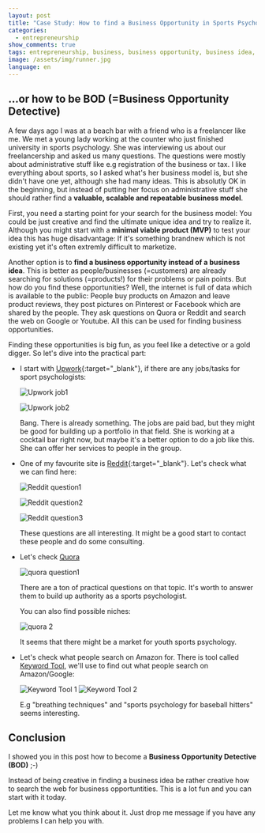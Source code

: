 ```yaml
---
layout: post
title: "Case Study: How to find a Business Opportunity in Sports Psychology"
categories:
  - entrepreneurship
show_comments: true
tags: entrepreneurship, business, business opportunity, business idea, solopreneur
image: /assets/img/runner.jpg
language: en
---
```


## ...or how to be BOD (=Business Opportunity Detective)

A few days ago I was at a beach bar with a friend who is a freelancer like me. We met a young lady working at the counter who just finished university in sports psychology. She was interviewing us about our freelancership and asked us many questions. The questions were mostly about administrative stuff like e.g registration of the business or tax. I like everything about sports, so I asked what's her business model is, but she didn't have one yet, although she had many ideas. This is absolutly OK in the beginning, but instead of putting her focus on administrative stuff she should rather find a **valuable, scalable and repeatable business model**. 

First, you need a starting point for your search for the business model:
You could be just creative and find the ultimate  unique idea and try to realize it. Although you might start with a **minimal viable product (MVP)** to test your idea this has huge disadvantage: If it's something brandnew which is not existing yet it's often extremly difficult to marketize.

Another option is to **find a business opportunity instead of a business idea**. This is better as people/businesses (=customers) are already searching for solutions (=products!) for their problems or pain points.
But how do you find these opportunities? 
Well, the internet is full of data which is available to the public: People buy products on Amazon and leave product reviews, they post pictures on Pinterest or Facebook which are shared by the people. They ask questions on Quora or Reddit and  search the web on Google or Youtube. All this can be used for finding business opportunities.

Finding these opportunities is big fun, as you feel like a detective or a gold digger.
So let's dive into the practical part:



   - I start  with [Upwork](https://www.upwork.com/){:target="_blank"}, if there are any jobs/tasks for sport psychologists:

     ![Upwork job1](/assets/img/upwork1.PNG)

     ![Upwork job2](/assets/img/upwork2.PNG)

     Bang. There is already something. The jobs are paid bad, but they might be good for building up a portfolio in that field. She is working at a cocktail bar right now, but
     maybe it's a better option to do a job like this. She can offer her services to people in the group.

   - One of my favourite site is [Reddit](https://www.reddit.com){:target="_blank"}. Let's check what we can find here:

     ![Reddit question1](/assets/img/reddit1.PNG)

     ![Reddit question2](/assets/img/reddit2.PNG)

     ![Reddit question3](/assets/img/reddit3.PNG)

     These questions are all interesting. It might be a good start to contact these people and do some consulting.

   - Let's check [Quora](https://quora.com)

     ![quora question1](/assets/img/quora1.PNG)

     There are a ton of practical questions on that topic. It's worth to answer them to build up authority as a sports psychologist.

     You can also find  possible niches:

     ![quora 2](/assets/img/quora2.PNG)

     It seems that there might be a market for youth sports psychology.

  - Let's check what people search on Amazon for. There is tool called [Keyword Tool](https://keywordtool.io/amazon), 
       we'll use to find out what people search on Amazon/Google:

       ![Keyword Tool 1](/assets/img/keywordtool1.PNG)
       ![Keyword Tool 2](/assets/img/keywordtool2.PNG)

       E.g "breathing techniques" and "sports psychology for baseball hitters" seems interesting.


## Conclusion

I showed you in this post how to become a **Business Opportunity Detective (BOD)** ;-)

Instead of being creative in finding a business idea be rather creative how to search the web for business opportuntities.
This is a lot fun and you can start with it today.

Let me know what you think about it.  Just drop me message if you have any problems I can help you with.